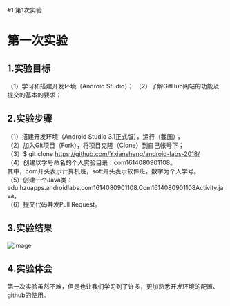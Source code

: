 #1 第1次实验
# 第一次实验
## 1.实验目标
（1）学习和搭建开发环境（Android Studio）；
（2）了解GitHub网站的功能及提交的基本的要求；
## 2.实验步骤
（1）搭建开发环境（Android Studio 3.1正式版），运行（截图）；  
（2）加入Git项目（Fork），将项目克隆（Clone）到自己帐号下；  
（3）$ git clone https://github.com/Yxiansheng/android-labs-2018/  
（4）创建以学号命名的个人实验目录：com1614080901108。  
    其中，com开头表示计算机班，soft开头表示软件班，数字为个人学号。  
（5）创建一个Java类：edu.hzuapps.androidlabs.com1614080901108.Com1614080901108Activity.java。  
（6）提交代码并发Pull Request。  
## 3.实验结果
 ![image](https://github.com/Yxiansheng/android-labs-2018/blob/master/com1614080901108/com1614080901108.png)
## 4.实验体会
 第一次实验虽然不难，但是也让我们学习到了许多，更加熟悉开发环境的配置、github的使用。  
